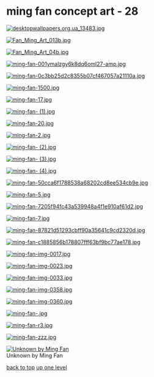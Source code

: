 # ming fan concept art - 28
[![desktopwallpapers.org.ua_13483.jpg](/desktop/ming%20fan%20concept%20art/desktopwallpapers.org.ua_13483.jpg "desktopwallpapers.org.ua_13483.jpg")](https://raw.githubusercontent.com/buckmanc/wallpapers/main/desktop/ming%20fan%20concept%20art/desktopwallpapers.org.ua_13483.jpg)

[![Fan_Ming_Art_013b.jpg](/desktop/ming%20fan%20concept%20art/Fan_Ming_Art_013b.jpg "Fan_Ming_Art_013b.jpg")](https://raw.githubusercontent.com/buckmanc/wallpapers/main/desktop/ming%20fan%20concept%20art/Fan_Ming_Art_013b.jpg)

[![Fan_Ming_Art_04b.jpg](/desktop/ming%20fan%20concept%20art/Fan_Ming_Art_04b.jpg "Fan_Ming_Art_04b.jpg")](https://raw.githubusercontent.com/buckmanc/wallpapers/main/desktop/ming%20fan%20concept%20art/Fan_Ming_Art_04b.jpg)

[![ming-fan-001ymalzgy6k8dq6oml27-amp.jpg](/desktop/ming%20fan%20concept%20art/ming-fan-001ymalzgy6k8dq6oml27-amp.jpg "ming-fan-001ymalzgy6k8dq6oml27-amp.jpg")](https://raw.githubusercontent.com/buckmanc/wallpapers/main/desktop/ming%20fan%20concept%20art/ming-fan-001ymalzgy6k8dq6oml27-amp.jpg)

[![ming-fan-0c3bb25d2c8355b07cf467057a21110a.jpg](/desktop/ming%20fan%20concept%20art/ming-fan-0c3bb25d2c8355b07cf467057a21110a.jpg "ming-fan-0c3bb25d2c8355b07cf467057a21110a.jpg")](https://raw.githubusercontent.com/buckmanc/wallpapers/main/desktop/ming%20fan%20concept%20art/ming-fan-0c3bb25d2c8355b07cf467057a21110a.jpg)

[![ming-fan-1500.jpg](/desktop/ming%20fan%20concept%20art/ming-fan-1500.jpg "ming-fan-1500.jpg")](https://raw.githubusercontent.com/buckmanc/wallpapers/main/desktop/ming%20fan%20concept%20art/ming-fan-1500.jpg)

[![ming-fan-17.jpg](/desktop/ming%20fan%20concept%20art/ming-fan-17.jpg "ming-fan-17.jpg")](https://raw.githubusercontent.com/buckmanc/wallpapers/main/desktop/ming%20fan%20concept%20art/ming-fan-17.jpg)

[![ming-fan- (1).jpg](/desktop/ming%20fan%20concept%20art/ming-fan-%20(1).jpg "ming-fan- (1).jpg")](https://raw.githubusercontent.com/buckmanc/wallpapers/main/desktop/ming%20fan%20concept%20art/ming-fan-%20(1).jpg)

[![ming-fan-20.jpg](/desktop/ming%20fan%20concept%20art/ming-fan-20.jpg "ming-fan-20.jpg")](https://raw.githubusercontent.com/buckmanc/wallpapers/main/desktop/ming%20fan%20concept%20art/ming-fan-20.jpg)

[![ming-fan-2.jpg](/desktop/ming%20fan%20concept%20art/ming-fan-2.jpg "ming-fan-2.jpg")](https://raw.githubusercontent.com/buckmanc/wallpapers/main/desktop/ming%20fan%20concept%20art/ming-fan-2.jpg)

[![ming-fan- (2).jpg](/desktop/ming%20fan%20concept%20art/ming-fan-%20(2).jpg "ming-fan- (2).jpg")](https://raw.githubusercontent.com/buckmanc/wallpapers/main/desktop/ming%20fan%20concept%20art/ming-fan-%20(2).jpg)

[![ming-fan- (3).jpg](/desktop/ming%20fan%20concept%20art/ming-fan-%20(3).jpg "ming-fan- (3).jpg")](https://raw.githubusercontent.com/buckmanc/wallpapers/main/desktop/ming%20fan%20concept%20art/ming-fan-%20(3).jpg)

[![ming-fan- (4).jpg](/desktop/ming%20fan%20concept%20art/ming-fan-%20(4).jpg "ming-fan- (4).jpg")](https://raw.githubusercontent.com/buckmanc/wallpapers/main/desktop/ming%20fan%20concept%20art/ming-fan-%20(4).jpg)

[![ming-fan-50cca6f1788538a68202cd8ee534cb9e.jpg](/desktop/ming%20fan%20concept%20art/ming-fan-50cca6f1788538a68202cd8ee534cb9e.jpg "ming-fan-50cca6f1788538a68202cd8ee534cb9e.jpg")](https://raw.githubusercontent.com/buckmanc/wallpapers/main/desktop/ming%20fan%20concept%20art/ming-fan-50cca6f1788538a68202cd8ee534cb9e.jpg)

[![ming-fan-5.jpg](/desktop/ming%20fan%20concept%20art/ming-fan-5.jpg "ming-fan-5.jpg")](https://raw.githubusercontent.com/buckmanc/wallpapers/main/desktop/ming%20fan%20concept%20art/ming-fan-5.jpg)

[![ming-fan-7205f94fc43a539948a4f1e910af61d2.jpg](/desktop/ming%20fan%20concept%20art/ming-fan-7205f94fc43a539948a4f1e910af61d2.jpg "ming-fan-7205f94fc43a539948a4f1e910af61d2.jpg")](https://raw.githubusercontent.com/buckmanc/wallpapers/main/desktop/ming%20fan%20concept%20art/ming-fan-7205f94fc43a539948a4f1e910af61d2.jpg)

[![ming-fan-7.jpg](/desktop/ming%20fan%20concept%20art/ming-fan-7.jpg "ming-fan-7.jpg")](https://raw.githubusercontent.com/buckmanc/wallpapers/main/desktop/ming%20fan%20concept%20art/ming-fan-7.jpg)

[![ming-fan-87821d51293cbff90a35641c9cd2320d.jpg](/desktop/ming%20fan%20concept%20art/ming-fan-87821d51293cbff90a35641c9cd2320d.jpg "ming-fan-87821d51293cbff90a35641c9cd2320d.jpg")](https://raw.githubusercontent.com/buckmanc/wallpapers/main/desktop/ming%20fan%20concept%20art/ming-fan-87821d51293cbff90a35641c9cd2320d.jpg)

[![ming-fan-c1885856b178807fff63bf9bc77ae178.jpg](/desktop/ming%20fan%20concept%20art/ming-fan-c1885856b178807fff63bf9bc77ae178.jpg "ming-fan-c1885856b178807fff63bf9bc77ae178.jpg")](https://raw.githubusercontent.com/buckmanc/wallpapers/main/desktop/ming%20fan%20concept%20art/ming-fan-c1885856b178807fff63bf9bc77ae178.jpg)

[![ming-fan-img-0017.jpg](/desktop/ming%20fan%20concept%20art/ming-fan-img-0017.jpg "ming-fan-img-0017.jpg")](https://raw.githubusercontent.com/buckmanc/wallpapers/main/desktop/ming%20fan%20concept%20art/ming-fan-img-0017.jpg)

[![ming-fan-img-0023.jpg](/desktop/ming%20fan%20concept%20art/ming-fan-img-0023.jpg "ming-fan-img-0023.jpg")](https://raw.githubusercontent.com/buckmanc/wallpapers/main/desktop/ming%20fan%20concept%20art/ming-fan-img-0023.jpg)

[![ming-fan-img-0033.jpg](/desktop/ming%20fan%20concept%20art/ming-fan-img-0033.jpg "ming-fan-img-0033.jpg")](https://raw.githubusercontent.com/buckmanc/wallpapers/main/desktop/ming%20fan%20concept%20art/ming-fan-img-0033.jpg)

[![ming-fan-img-0358.jpg](/desktop/ming%20fan%20concept%20art/ming-fan-img-0358.jpg "ming-fan-img-0358.jpg")](https://raw.githubusercontent.com/buckmanc/wallpapers/main/desktop/ming%20fan%20concept%20art/ming-fan-img-0358.jpg)

[![ming-fan-img-0360.jpg](/desktop/ming%20fan%20concept%20art/ming-fan-img-0360.jpg "ming-fan-img-0360.jpg")](https://raw.githubusercontent.com/buckmanc/wallpapers/main/desktop/ming%20fan%20concept%20art/ming-fan-img-0360.jpg)

[![ming-fan-.jpg](/desktop/ming%20fan%20concept%20art/ming-fan-.jpg "ming-fan-.jpg")](https://raw.githubusercontent.com/buckmanc/wallpapers/main/desktop/ming%20fan%20concept%20art/ming-fan-.jpg)

[![ming-fan-r3.jpg](/desktop/ming%20fan%20concept%20art/ming-fan-r3.jpg "ming-fan-r3.jpg")](https://raw.githubusercontent.com/buckmanc/wallpapers/main/desktop/ming%20fan%20concept%20art/ming-fan-r3.jpg)

[![ming-fan-zzz.jpg](/desktop/ming%20fan%20concept%20art/ming-fan-zzz.jpg "ming-fan-zzz.jpg")](https://raw.githubusercontent.com/buckmanc/wallpapers/main/desktop/ming%20fan%20concept%20art/ming-fan-zzz.jpg)

[![Unknown by Ming Fan](/desktop/ming%20fan%20concept%20art/unknown%20by%20ming%20fan.jpeg "Unknown by Ming Fan")](https://raw.githubusercontent.com/buckmanc/wallpapers/main/desktop/ming%20fan%20concept%20art/unknown%20by%20ming%20fan.jpeg)\
Unknown by Ming Fan



[back to top](#)
[up one level](/desktop/README.MD)
